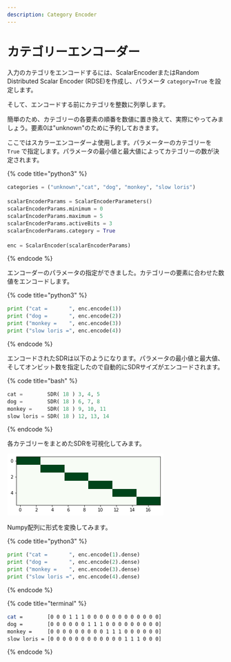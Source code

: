```yaml
---
description: Category Encoder
---
```


# カテゴリーエンコーダー

入力のカテゴリをエンコードするには、ScalarEncoderまたはRandom Distributed Scalar Encoder \(RDSE\)を作成し、パラメータ `category=True` を設定します。 

そして、エンコードする前にカテゴリを整数に列挙します。

簡単のため、カテゴリーの各要素の順番を数値に置き換えて、実際にやってみましょう。要素0は"unknown"のために予約しておきます。

ここではスカラーエンコーダーよ使用します。パラメーターのカテゴリーを `True` で指定します。パラメータの最小値と最大値によってカテゴリーの数が決定されます。

{% code title="python3" %}
```python
categories = ("unknown","cat", "dog", "monkey", "slow loris")

scalarEncoderParams = ScalarEncoderParameters()
scalarEncoderParams.minimum = 0
scalarEncoderParams.maximum = 5
scalarEncoderParams.activeBits = 3
scalarEncoderParams.category = True

enc = ScalarEncoder(scalarEncoderParams)
```
{% endcode %}

エンコーダーのパラメータの指定ができました。カテゴリーの要素に合わせた数値をエンコードします。

{% code title="python3" %}
```python
print ("cat =       ", enc.encode(1))
print ("dog =       ", enc.encode(2))
print ("monkey =    ", enc.encode(3))
print ("slow loris =", enc.encode(4))
```
{% endcode %}

エンコードされたSDRは以下のようになります。パラメータの最小値と最大値、そしてオンビット数を指定したので自動的にSDRサイズがエンコードされます。

{% code title="bash" %}
```python
cat =        SDR( 18 ) 3, 4, 5
dog =        SDR( 18 ) 6, 7, 8
monkey =     SDR( 18 ) 9, 10, 11
slow loris = SDR( 18 ) 12, 13, 14
```
{% endcode %}

各カテゴリーをまとめたSDRを可視化してみます。

![&#x56F3;3-4](../../.gitbook/assets/3-4.png)

Numpy配列に形式を変換してみます。

{% code title="python3" %}
```python
print ("cat =       ", enc.encode(1).dense)
print ("dog =       ", enc.encode(2).dense)
print ("monkey =    ", enc.encode(3).dense)
print ("slow loris =", enc.encode(4).dense)
```
{% endcode %}

{% code title="terminal" %}
```bash
cat =        [0 0 0 1 1 1 0 0 0 0 0 0 0 0 0 0 0 0]
dog =        [0 0 0 0 0 0 1 1 1 0 0 0 0 0 0 0 0 0]
monkey =     [0 0 0 0 0 0 0 0 0 1 1 1 0 0 0 0 0 0]
slow loris = [0 0 0 0 0 0 0 0 0 0 0 0 1 1 1 0 0 0]
```
{% endcode %}



